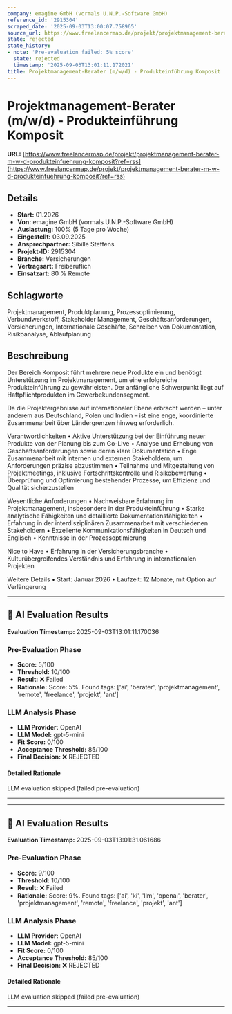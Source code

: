 ```yaml
---
company: emagine GmbH (vormals U.N.P.-Software GmbH)
reference_id: '2915304'
scraped_date: '2025-09-03T13:00:07.758965'
source_url: https://www.freelancermap.de/projekt/projektmanagement-berater-m-w-d-produkteinfuehrung-komposit?ref=rss
state: rejected
state_history:
- note: 'Pre-evaluation failed: 5% score'
  state: rejected
  timestamp: '2025-09-03T13:01:11.172021'
title: Projektmanagement-Berater (m/w/d) - Produkteinführung Komposit
---
```



# Projektmanagement-Berater (m/w/d) - Produkteinführung Komposit
**URL:** [https://www.freelancermap.de/projekt/projektmanagement-berater-m-w-d-produkteinfuehrung-komposit?ref=rss](https://www.freelancermap.de/projekt/projektmanagement-berater-m-w-d-produkteinfuehrung-komposit?ref=rss)
## Details
- **Start:** 01.2026
- **Von:** emagine GmbH (vormals U.N.P.-Software GmbH)
- **Auslastung:** 100% (5 Tage pro Woche)
- **Eingestellt:** 03.09.2025
- **Ansprechpartner:** Sibille Steffens
- **Projekt-ID:** 2915304
- **Branche:** Versicherungen
- **Vertragsart:** Freiberuflich
- **Einsatzart:** 80
                                                % Remote

## Schlagworte
Projektmanagement, Produktplanung, Prozessoptimierung, Verbundwerkstoff, Stakeholder Management, Geschäftsanforderungen, Versicherungen, Internationale Geschäfte, Schreiben von Dokumentation, Risikoanalyse, Ablaufplanung

## Beschreibung
Der Bereich Komposit führt mehrere neue Produkte ein und benötigt Unterstützung im Projektmanagement, um eine erfolgreiche Produkteinführung zu gewährleisten. Der anfängliche Schwerpunkt liegt auf Haftpflichtprodukten im Gewerbekundensegment.

Da die Projektergebnisse auf internationaler Ebene erbracht werden – unter anderem aus Deutschland, Polen und Indien – ist eine enge, koordinierte Zusammenarbeit über Ländergrenzen hinweg erforderlich.

Verantwortlichkeiten
• Aktive Unterstützung bei der Einführung neuer Produkte von der Planung bis zum Go-Live
• Analyse und Erhebung von Geschäftsanforderungen sowie deren klare Dokumentation
• Enge Zusammenarbeit mit internen und externen Stakeholdern, um Anforderungen präzise abzustimmen
• Teilnahme und Mitgestaltung von Projektmeetings, inklusive Fortschrittskontrolle und Risikobewertung
• Überprüfung und Optimierung bestehender Prozesse, um Effizienz und Qualität sicherzustellen

Wesentliche Anforderungen
• Nachweisbare Erfahrung im Projektmanagement, insbesondere in der Produkteinführung
• Starke analytische Fähigkeiten und detaillierte Dokumentationsfähigkeiten
• Erfahrung in der interdisziplinären Zusammenarbeit mit verschiedenen Stakeholdern
• Exzellente Kommunikationsfähigkeiten in Deutsch und Englisch
• Kenntnisse in der Prozessoptimierung

Nice to Have
• Erfahrung in der Versicherungsbranche
• Kulturübergreifendes Verständnis und Erfahrung in internationalen Projekten

Weitere Details
• Start: Januar 2026
• Laufzeit: 12 Monate, mit Option auf Verlängerung

---

## 🤖 AI Evaluation Results

**Evaluation Timestamp:** 2025-09-03T13:01:11.170036

### Pre-Evaluation Phase
- **Score:** 5/100
- **Threshold:** 10/100
- **Result:** ❌ Failed
- **Rationale:** Score: 5%. Found tags: ['ai', 'berater', 'projektmanagement', 'remote', 'freelance', 'projekt', 'ant']

### LLM Analysis Phase
- **LLM Provider:** OpenAI
- **LLM Model:** gpt-5-mini
- **Fit Score:** 0/100
- **Acceptance Threshold:** 85/100
- **Final Decision:** ❌ REJECTED

#### Detailed Rationale
LLM evaluation skipped (failed pre-evaluation)

---


---

## 🤖 AI Evaluation Results

**Evaluation Timestamp:** 2025-09-03T13:01:31.061686

### Pre-Evaluation Phase
- **Score:** 9/100
- **Threshold:** 10/100
- **Result:** ❌ Failed
- **Rationale:** Score: 9%. Found tags: ['ai', 'ki', 'llm', 'openai', 'berater', 'projektmanagement', 'remote', 'freelance', 'projekt', 'ant']

### LLM Analysis Phase
- **LLM Provider:** OpenAI
- **LLM Model:** gpt-5-mini
- **Fit Score:** 0/100
- **Acceptance Threshold:** 85/100
- **Final Decision:** ❌ REJECTED

#### Detailed Rationale
LLM evaluation skipped (failed pre-evaluation)

---
